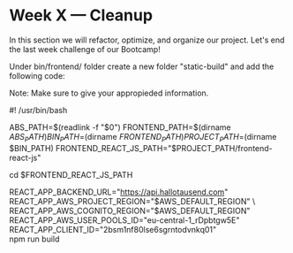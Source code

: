 # Week X — Cleanup


In this section we will refactor, optimize, and organize our project. Let's end the last week challenge of our Bootcamp!


Under bin/frontend/ folder create a new folder "static-build" and add the following code:

Note: Make sure to give your appropieded information.

#! /usr/bin/bash

ABS_PATH=$(readlink -f "$0")
FRONTEND_PATH=$(dirname $ABS_PATH)
BIN_PATH=$(dirname $FRONTEND_PATH)
PROJECT_PATH=$(dirname $BIN_PATH)
FRONTEND_REACT_JS_PATH="$PROJECT_PATH/frontend-react-js"

cd $FRONTEND_REACT_JS_PATH

REACT_APP_BACKEND_URL="https://api.hallotausend.com" \
REACT_APP_AWS_PROJECT_REGION="$AWS_DEFAULT_REGION" \
REACT_APP_AWS_COGNITO_REGION="$AWS_DEFAULT_REGION" \
REACT_APP_AWS_USER_POOLS_ID="eu-central-1_rDpbtgw5E" \
REACT_APP_CLIENT_ID="2bsm1nf80lse6sgrntodvnkq01" \
npm run build

